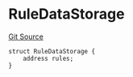 # RuleDataStorage
[Git Source](https://github.com/thrackle-io/tron/blob/c915f21b8dd526456aab7e2f9388d412d287d507/src/economic/ruleProcessor/RuleProcessorDiamondLib.sol)


```solidity
struct RuleDataStorage {
    address rules;
}
```

